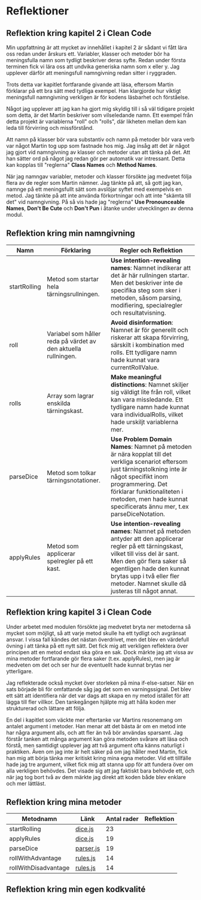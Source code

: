 # Reflektioner

## Reflektion kring kapitel 2 i Clean Code

Min uppfattning är att mycket av innehållet i kapitel 2 är sådant vi fått lära oss redan under årskurs ett. Variabler, klasser och metoder bör ha meningsfulla namn som tydligt beskriver deras syfte. Redan under första terminen fick vi lära oss att undvika generiska namn som x eller y. Jag upplever därför att meningsfull namngivning redan sitter i ryggraden.

Trots detta var kapitlet fortfarande givande att läsa, eftersom Martin förklarar på ett bra sätt med tydliga exempel. Han klargjorde hur viktigt meningsfull namngivning verkligen är för kodens läsbarhet och förståelse. 

Något jag upplever att jag kan ha gjort mig skyldig till i så väl tidigare projekt som detta, är det Martin beskriver som vilseledande namn. Ett exempel från detta projekt är variablerna "roll" och "rolls", där likheten mellan dem kan leda till förvirring och missförstånd.

Att namn på klasser bör vara substantiv och namn på metoder bör vara verb var något Martin tog upp som fastnade hos mig. Jag insåg att det är något jag gjort vid namngivning av klasser och metoder utan att tänka på det. Att han sätter ord på något jag redan gör per automatik var intressant. Detta kan kopplas till "reglerna" **Class Names** och **Method Names**.

När jag namngav variabler, metoder och klasser försökte jag medvetet följa flera av de regler som Martin nämner. Jag tänkte på att, så gott jag kan, namnge på ett meningsfullt sätt som avslöjar syftet med exempelvis en metod. Jag tänkte på att inte använda förkortningar och att inte "skämta till det" vid namngivning. På så vis hade jag "reglerna" **Use Pronounceable Names**, **Don't Be Cute** och **Don't Pun** i åtanke under utvecklingen av denna modul.

## Reflektion kring min namngivning

| Namn | Förklaring | Regler och Reflektion |
| ---- | ---------- | --------------------- |
| startRolling | Metod som startar hela tärningsrullningen. | **Use intention-revealing names**: Namnet indikerar att det är här rullningen startar. Men det beskriver inte de specifika steg som sker i metoden, såsom parsing, modifiering, specialregler och resultatvisning. |
| roll | Variabel som håller reda på värdet av den aktuella rullningen. | **Avoid disinformation**: Namnet är för generellt och riskerar att skapa förvirring, särskilt i kombination med rolls. Ett tydligare namn hade kunnat vara currentRollValue. |
| rolls | Array som lagrar enskilda tärningskast. | **Make meaningful distinctions**: Namnet skiljer sig väldigt lite från roll, vilket kan vara missledande. Ett tydligare namn hade kunnat vara individualRolls, vilket hade urskiljt variablerna mer. |
| parseDice | Metod som tolkar tärningsnotationer. | **Use Problem Domain Names**: Namnet på metoden är nära kopplat till det verkliga scenariot eftersom just tärningstolkning inte är något specifikt inom programmering. Det förklarar funktionaliteten i metoden, men hade kunnat specificerats ännu mer, t.ex parseDiceNotation. |
| applyRules | Metod som applicerar spelregler på ett kast. | **Use intention-revealing names**: Namnet på metoden antyder att den applicerar regler på ett tärningskast, vilket till viss del är sant. Men den gör flera saker så egentligen hade den kunnat brytas upp i två eller fler metoder. Namnet skulle då justeras till något annat. |

## Reflektion kring kapitel 3 i Clean Code

Under arbetet med modulen försökte jag medvetet bryta ner metoderna så mycket som möjligt, så att varje metod skulle ha ett tydligt och avgränsat ansvar. I vissa fall kändes det nästan överdrivet, men det blev en värdefull övning i att tänka på ett nytt sätt. Det fick mig att verkligen reflektera över principen att en metod endast ska göra en sak. Dock märkte jag att vissa av mina metoder fortfarande gör flera saker (t.ex. applyRules), men jag är medveten om det och ser hur de eventuellt hade kunnat brytas ner ytterligare.

Jag reflekterade också mycket över storleken på mina if-else-satser. När en sats började bli för omfattande såg jag det som en varningssignal. Det blev ett sätt att identifiera när det var dags att skapa en ny metod istället för att lägga till fler villkor. Den tankegången hjälpte mig att hålla koden mer strukturerad och lättare att följa.

En del i kapitlet som väckte mer eftertanke var Martins resonemang om antalet argument i metoder. Han menar att det bästa är om en metod inte har några argument alls, och att fler än två bör användas sparsamt. Jag förstår tanken att många argument kan göra metoden svårare att läsa och förstå, men samtidigt upplever jag att två argument ofta känns naturligt i praktiken. Även om jag inte är helt säker på om jag håller med Martin, fick han mig att börja tänka mer kritiskt kring mina egna metoder. Vid ett tillfälle hade jag tre argument, vilket fick mig att stanna upp för att fundera över om alla verkligen behövdes. Det visade sig att jag faktiskt bara behövde ett, och när jag tog bort två av dem märkte jag direkt att koden både blev enklare och mer lättläst.

## Reflektion kring mina metoder

| Metodnamn | Länk | Antal rader | Reflektion |
| --------- | ---- | ----------- | ---------- |
| startRolling | [dice.js](/src/dice.js) | 23 |            |
| applyRules | [dice.js](/src/dice.js) | 19 |            |
| parseDice | [parser.js](/src/parser.js) | 19 |            |
| rollWithAdvantage | [rules.js](/src/rules.js) | 14 |            |
| rollWithDisadvantage | [rules.js](/src/rules.js) | 14 |            |

## Reflektion kring min egen kodkvalité